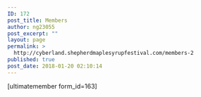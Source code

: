 ```yaml
---
ID: 172
post_title: Members
author: ng23055
post_excerpt: ""
layout: page
permalink: >
  http://cyberland.shepherdmaplesyrupfestival.com/members-2
published: true
post_date: 2018-01-20 02:10:14
---
```

[ultimatemember form_id=163]